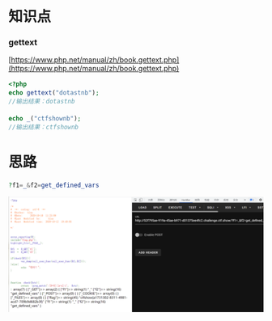# 知识点
### gettext
[https://www.php.net/manual/zh/book.gettext.php](https://www.php.net/manual/zh/book.gettext.php)
```php
<?php
echo gettext("dotastnb");
//输出结果：dotastnb

echo _("ctfshownb");
//输出结果：ctfshownb
```
# 思路
```php
?f1=_&f2=get_defined_vars

```
![image.png](./images/20231017_2349552892.png)
